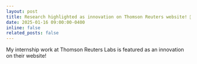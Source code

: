 ```yaml
---
layout: post
title: Research highlighted as innovation on Thomson Reuters website! 🎉
date: 2025-01-16 09:00:00-0400
inline: false
related_posts: false
---
```


My internship work at Thomson Reuters Labs is featured as an <span class="font-weight-bold">innovation</span> on their website!

